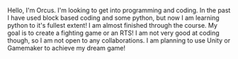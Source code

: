 Hello, I'm Orcus.
I'm looking to get into programming and coding.
In the past I have used block based coding and some python, but now I am learning python to it's fullest extent!
I am almost finished through the course.
My goal is to create a fighting game or an RTS!
I am not very good at coding though, so I am not open to any collaborations.
I am planning to use Unity or Gamemaker to achieve my dream game!

